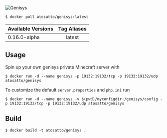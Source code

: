 ![Genisys](https://gitlab.com/uploads/group/avatar/504935/itx.png)

```
$ docker pull atosatto/genisys:latest
```

|  Available Versions | Tag Aliases  |
| --------------------|:------------:|
| 0.16.0-alpha        | latest       |

## Usage

Spin up your own genisys private Minecraft server with

```
$ docker run -d --name genisys -p 19132:19132/tcp -p 19132:19132/udp  atosatto/genisys
```

To customize the default `server.properties` and `php.ini` run

```
$ docker run -d --name genisys -v $(pwd)/myconfigdir:/genisys/config -p 19132:19132/tcp -p 19132:19132/udp atosatto/genisys
```

## Build

```
$ docker build -t atosatto/genisys .
```
